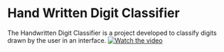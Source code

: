 # Hand Written Digit Classifier
The Handwritten Digit Classifier is a project developed to classify digits drawn by the user in an interface.
[![Watch the video](https://raw.githubusercontent.com/yourusername/yourrepository/main/assets/thumbnail.jpg)](https://github.com/filipecostaribeiro/HandwrittenDigitClassifier/blob/master/video.mp4)

